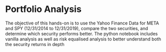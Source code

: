 # Portfolio Analysis

The objective of this hands-on is to use the Yahoo Finance Data for META and SPY (12/31/2014 to 12/31/2019), compare the two securities, and determine which security performs better. The python notebook includes vanilla analysis as well as risk equalised analysis to better understand both the security returns in depth
